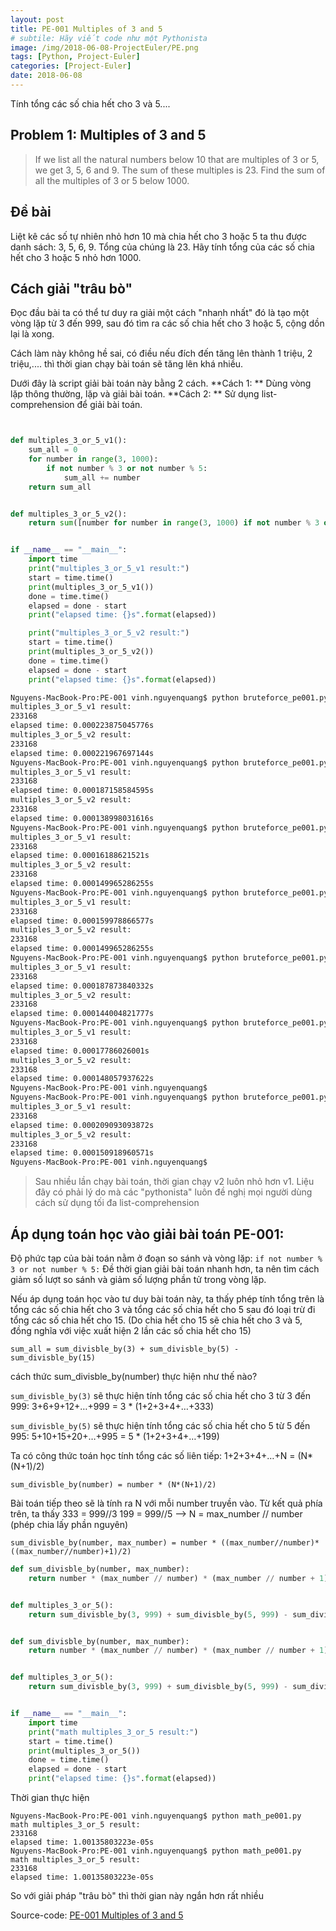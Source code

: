 ```yaml
---
layout: post
title: PE-001 Multiples of 3 and 5
# subtile: Hãy viết code như một Pythonista
image: /img/2018-06-08-ProjectEuler/PE.png
tags: [Python, Project-Euler]
categories: [Project-Euler]
date: 2018-06-08
---
```


Tính tổng các số chia hết cho 3 và 5....

## Problem 1: Multiples of 3 and 5
>If we list all the natural numbers below 10 that are multiples of 3 or 5, we get 3, 5, 6 and 9. The sum of these multiples is 23. 
>Find the sum of all the multiples of 3 or 5 below 1000.


## Đề bài
Liệt kê các số tự nhiên nhỏ hơn 10 mà chia hết cho 3 hoặc 5 ta thu được danh sách: 3, 5, 6, 9.
Tổng của chúng là 23.
Hãy tính tổng của các số chia hết cho 3 hoặc 5 nhỏ hơn 1000.

## Cách giải "trâu bò"
Đọc đầu bài ta có thể tư duy ra giải một cách "nhanh nhất" đó là tạo một vòng lặp từ 3 đến 999, sau đó tìm ra các số chia hết cho 3 hoặc 5, cộng dồn lại là xong.

Cách làm này không hề sai, có điều nếu đích đến tăng lên thành 1 triệu, 2 triệu,.... thì thời gian chạy bài toán sẽ tăng lên khá nhiều.


Dưới đây là script giải bài toán này bằng 2 cách.
**Cách 1: ** Dùng vòng lặp thông thường, lặp và giải bài toán.
**Cách 2: ** Sử dụng list-comprehension để giải bài toán.

```Python


def multiples_3_or_5_v1():
    sum_all = 0
    for number in range(3, 1000):
        if not number % 3 or not number % 5:
            sum_all += number
    return sum_all


def multiples_3_or_5_v2():
    return sum([number for number in range(3, 1000) if not number % 3 or not number % 5])

```




```Python

if __name__ == "__main__":
    import time
    print("multiples_3_or_5_v1 result:")
    start = time.time()
    print(multiples_3_or_5_v1())
    done = time.time()
    elapsed = done - start
    print("elapsed time: {}s".format(elapsed))

    print("multiples_3_or_5_v2 result:")
    start = time.time()
    print(multiples_3_or_5_v2())
    done = time.time()
    elapsed = done - start
    print("elapsed time: {}s".format(elapsed))


```

```bash
Nguyens-MacBook-Pro:PE-001 vinh.nguyenquang$ python bruteforce_pe001.py 
multiples_3_or_5_v1 result:
233168
elapsed time: 0.000223875045776s
multiples_3_or_5_v2 result:
233168
elapsed time: 0.000221967697144s
Nguyens-MacBook-Pro:PE-001 vinh.nguyenquang$ python bruteforce_pe001.py 
multiples_3_or_5_v1 result:
233168
elapsed time: 0.000187158584595s
multiples_3_or_5_v2 result:
233168
elapsed time: 0.000138998031616s
Nguyens-MacBook-Pro:PE-001 vinh.nguyenquang$ python bruteforce_pe001.py 
multiples_3_or_5_v1 result:
233168
elapsed time: 0.00016188621521s
multiples_3_or_5_v2 result:
233168
elapsed time: 0.000149965286255s
Nguyens-MacBook-Pro:PE-001 vinh.nguyenquang$ python bruteforce_pe001.py 
multiples_3_or_5_v1 result:
233168
elapsed time: 0.000159978866577s
multiples_3_or_5_v2 result:
233168
elapsed time: 0.000149965286255s
Nguyens-MacBook-Pro:PE-001 vinh.nguyenquang$ python bruteforce_pe001.py 
multiples_3_or_5_v1 result:
233168
elapsed time: 0.000187873840332s
multiples_3_or_5_v2 result:
233168
elapsed time: 0.000144004821777s
Nguyens-MacBook-Pro:PE-001 vinh.nguyenquang$ python bruteforce_pe001.py 
multiples_3_or_5_v1 result:
233168
elapsed time: 0.00017786026001s
multiples_3_or_5_v2 result:
233168
elapsed time: 0.000148057937622s
Nguyens-MacBook-Pro:PE-001 vinh.nguyenquang$ 
Nguyens-MacBook-Pro:PE-001 vinh.nguyenquang$ python bruteforce_pe001.py 
multiples_3_or_5_v1 result:
233168
elapsed time: 0.000209093093872s
multiples_3_or_5_v2 result:
233168
elapsed time: 0.000150918960571s
Nguyens-MacBook-Pro:PE-001 vinh.nguyenquang$ 
```
>Sau nhiều lần chạy bài toán, thời gian chạy v2 luôn nhỏ hơn v1.
> Liệu đây có phải lý do mà các "pythonista" luôn đề nghị mọi người dùng cách sử dụng tối đa list-comprehension


## Áp dụng toán học vào giải bài toán PE-001:
Độ phức tạp của bài toán nằm ở đoạn so sánh và vòng lặp:
```if not number % 3 or not number % 5:```
Đề thời gian giải bài toán nhanh hơn, ta nên tìm cách giảm số lượt so sánh và giảm số lượng phần tử trong vòng lặp.

Nếu áp dụng toán học vào tư duy bài toán này, ta thấy phép tính tổng trên là tổng các số chia hết cho 3 và tổng các số chia hết cho 5 sau đó loại trừ đi tổng các số chia hết cho 15. 
(Do chia hết cho 15 sẽ chia hết cho 3 và 5, đồng nghĩa với việc xuất hiện 2 lần các số chia hết cho 15)

```sum_all = sum_divisble_by(3) + sum_divisble_by(5) - sum_divisble_by(15)```

cách thức sum_divisble_by(number) thực hiện như thế nào?

`sum_divisble_by(3)` sẽ thực hiện tính tổng các số chia hết cho 3 từ 3 đến 999: 
3+6+9+12+…+999 = 3 * (1+2+3+4+…+333)

`sum_divisble_by(5)` sẽ thực hiện tính tổng các số chia hết cho 5 từ 5 đến 995:
5+10+15+20+…+995 = 5 * (1+2+3+4+…+199)

Ta có công thức toán học tính tổng các số liên tiếp:
1+2+3+4+…+N = (N*(N+1)/2)

```sum_divisble_by(number) = number * (N*(N+1)/2)```

Bài toán tiếp theo sẽ là tính ra N với mỗi number truyền vào. Từ kết quả phía trên, ta thấy 
333 = 999//3
199 = 999//5
--> N = max_number // number (phép chia lấy phần nguyên)

```sum_divisble_by(number, max_number) = number * ((max_number//number)*((max_number//number)+1)/2)```


```Python
def sum_divisble_by(number, max_number):
    return number * (max_number // number) * (max_number // number + 1) / 2


def multiples_3_or_5():
    return sum_divisble_by(3, 999) + sum_divisble_by(5, 999) - sum_divisble_by(15, 999)


def sum_divisble_by(number, max_number):
    return number * (max_number // number) * (max_number // number + 1) / 2


def multiples_3_or_5():
    return sum_divisble_by(3, 999) + sum_divisble_by(5, 999) - sum_divisble_by(15, 999)


if __name__ == "__main__":
    import time
    print("math multiples_3_or_5 result:")
    start = time.time()
    print(multiples_3_or_5())
    done = time.time()
    elapsed = done - start
    print("elapsed time: {}s".format(elapsed))

```

Thời gian thực hiện 

```
Nguyens-MacBook-Pro:PE-001 vinh.nguyenquang$ python math_pe001.py
math multiples_3_or_5 result:
233168
elapsed time: 1.00135803223e-05s
Nguyens-MacBook-Pro:PE-001 vinh.nguyenquang$ python math_pe001.py
math multiples_3_or_5 result:
233168
elapsed time: 1.00135803223e-05s

```

So với giải pháp "trâu bò" thì thời gian này ngắn hơn rất nhiều

Source-code:
[PE-001 Multiples of 3 and 5](https://github.com/quangvinh86/python-projecteuler/tree/master/PE-001)
